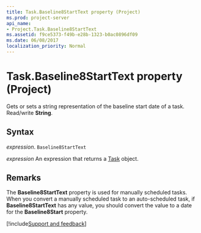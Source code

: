 ```yaml
---
title: Task.Baseline8StartText property (Project)
ms.prod: project-server
api_name:
- Project.Task.Baseline8StartText
ms.assetid: f9ce5373-f49b-e28b-1323-b0ac0896df09
ms.date: 06/08/2017
localization_priority: Normal
---
```



# Task.Baseline8StartText property (Project)

Gets or sets a string representation of the baseline start date of a task. Read/write  **String**.


## Syntax

_expression_. `Baseline8StartText`

 _expression_ An expression that returns a [Task](./Project.Task.md) object.


## Remarks

The  **Baseline8StartText** property is used for manually scheduled tasks. When you convert a manually scheduled task to an auto-scheduled task, if **Baseline8StartText** has any value, you should convert the value to a date for the **Baseline8Start** property.

[!include[Support and feedback](~/includes/feedback-boilerplate.md)]